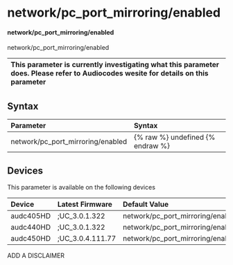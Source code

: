 ﻿---
description: network/pc_port_mirroring/enabled
search:
    keywords: ['network','pc_port_mirroring','enabled']
---

# network/pc_port_mirroring/enabled

#### network/pc_port_mirroring/enabled

network/pc_port_mirroring/enabled


| This parameter is currently investigating what this parameter does. Please refer to Audiocodes wesite for details on this parameter | 
| :--- |

## Syntax
| Parameter | Syntax |
| :--- | :--- |
|network/pc_port_mirroring/enabled | {% raw %} undefined {% endraw %}|

## Devices
This parameter is available on the following devices

| Device | Latest Firmware | Default Value |
|:---|:---|:---|
| audc405HD | ;UC_3.0.1.322 | network/pc_port_mirroring/enabled=0 
| audc440HD | ;UC_3.0.1.322 | network/pc_port_mirroring/enabled=0 
| audc450HD | ;UC_3.0.4.111.77 | network/pc_port_mirroring/enabled=0 

ADD A DISCLAIMER
